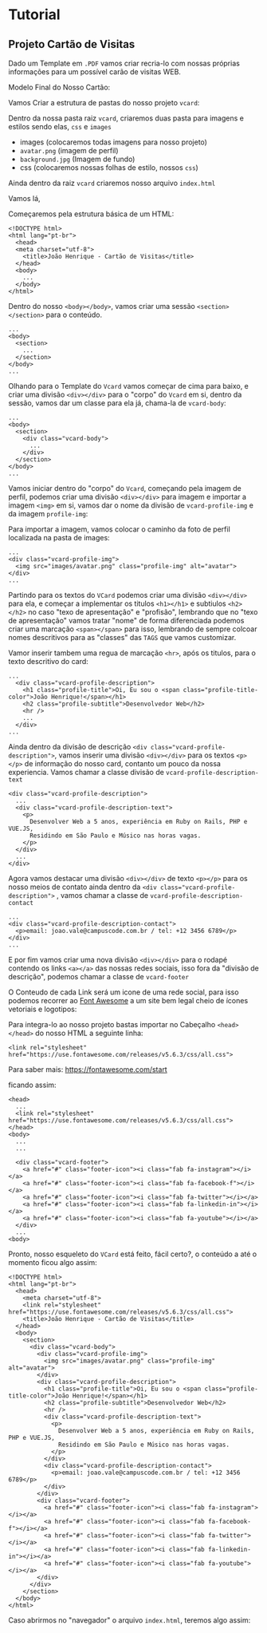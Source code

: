 # Tutorial

## Projeto Cartão de Visitas

Dado um Template em `.PDF` vamos criar recria-lo com nossas próprias informações para um possível carão de visitas WEB.

Modelo Final do Nosso Cartão:

Vamos Criar a estrutura de pastas do nosso projeto `vcard`:

Dentro da nossa pasta raiz `vcard`, criaremos duas pasta para imagens e estilos sendo elas,
`css` e `images`

- images (colocaremos todas imagens para nosso projeto)
- `avatar.png` (imagem de perfil)
- `background.jpg` (Imagem de fundo)
- css (colocaremos nossas folhas de estilo, nossos `css`)

Ainda dentro da raiz `vcard` criaremos nosso arquivo `index.html`

Vamos lá,

Começaremos pela estrutura básica de um HTML:

```
<!DOCTYPE html>
<html lang="pt-br">
  <head>
  <meta charset="utf-8">
    <title>João Henrique - Cartão de Visitas</title>
  </head>
  <body>
    ...
  </body>
</html>
```

Dentro do nosso `<body></body>`, vamos criar uma sessão `<section></section>` para o conteúdo.

```
...
<body>
  <section>
    ...
  </section>
</body>
...
```

Olhando para o Template do `Vcard` vamos começar de cima para baixo, e criar uma divisão `<div></div>` para o "corpo" do `Vcard` em si, dentro da sessão, vamos dar um classe para ela já, chama-la de `vcard-body`:

```
...
<body>
  <section>
    <div class="vcard-body">
      ...
    </div>
  </section>
</body>
...
```

Vamos iniciar dentro do "corpo" do `Vcard`, começando pela imagem de perfil, podemos criar uma divisão `<div></div>` para imagem e importar a imagem `<img>` em si, vamos dar o nome da divisão de `vcard-profile-img` e da imagem `profile-img`:

Para importar a imagem, vamos colocar o caminho da foto de perfil localizada na pasta de images:

```
...
<div class="vcard-profile-img">
  <img src="images/avatar.png" class="profile-img" alt="avatar">
</div>
...
```

Partindo para os textos do `VCard` podemos criar uma divisão `<div></div>` para ela, e começar a implementar os titulos `<h1></h1>` e subtiulos `<h2></h2>` no caso "texo de apresentação" e "profisão", lembrando que no "texo de apresentação" vamos tratar "nome" de forma diferenciada podemos criar uma marcação `<span></span>` para isso, lembrando de sempre colcoar nomes descritivos para as "classes" das `TAGS` que vamos customizar.

Vamor inserir tambem uma regua de marcação `<hr>`, após os titulos, para o texto descritivo do card:

```
...
  <div class="vcard-profile-description">
    <h1 class="profile-title">Oi, Eu sou o <span class="profile-title-color">João Henrique!</span></h1>
    <h2 class="profile-subtitle">Desenvolvedor Web</h2>
    <hr />
    ...
  </div>
...
```

Ainda dentro da divisão de descrição `<div class="vcard-profile-description">`, vamos inserir uma divisão `<div></div>` para os textos `<p></p>` de informação do nosso card, contanto um pouco da nossa experiencia.
Vamos chamar a classe divisão de `vcard-profile-description-text`
```
<div class="vcard-profile-description">
  ...
  <div class="vcard-profile-description-text">
    <p>
      Desenvolver Web a 5 anos, experiência em Ruby on Rails, PHP e VUE.JS,
      Residindo em São Paulo e Músico nas horas vagas.
    </p>
  </div>
  ...
</div>
```

Agora vamos destacar uma divisão `<div></div>` de texto `<p></p>` para os nosso meios de contato ainda dentro da `<div class="vcard-profile-description">` , vamos chamar a classe de `vcard-profile-description-contact`

```
...
<div class="vcard-profile-description-contact">
  <p>email: joao.vale@campuscode.com.br / tel: +12 3456 6789</p>
</div>
...
```

E por fim vamos criar uma nova divisão `<div></div>` para o rodapé contendo os links `<a></a>` das nossas redes sociais, isso fora da "divisão de descrição", podemos chamar a classe de `vcard-footer`

O Conteudo de cada Link será um icone de uma rede social, para isso podemos recorrer ao [Font Awesome](https://fontawesome.com/) a um site bem legal cheio de ícones vetoriais e logotipos:

Para integra-lo ao nosso projeto bastas importar no Cabeçalho `<head></head>` do nosso HTML
a seguinte linha:

```
<link rel="stylesheet" href="https://use.fontawesome.com/releases/v5.6.3/css/all.css">
```
Para saber mais:
https://fontawesome.com/start

ficando assim:

```
<head>
  ...
  <link rel="stylesheet" href="https://use.fontawesome.com/releases/v5.6.3/css/all.css">
</head>
<body>
  ...
  ...

  <div class="vcard-footer">
    <a href="#" class="footer-icon"><i class="fab fa-instagram"></i></a>
    <a href="#" class="footer-icon"><i class="fab fa-facebook-f"></i></a>
    <a href="#" class="footer-icon"><i class="fab fa-twitter"></i></a>
    <a href="#" class="footer-icon"><i class="fab fa-linkedin-in"></i></a>
    <a href="#" class="footer-icon"><i class="fab fa-youtube"></i></a>
  </div>
  ...
<body>
```

Pronto, nosso esqueleto do `VCard` está feito, fácil certo?, o conteúdo a até o momento ficou algo assim:

```
<!DOCTYPE html>
<html lang="pt-br">
  <head>
    <meta charset="utf-8">
    <link rel="stylesheet" href="https://use.fontawesome.com/releases/v5.6.3/css/all.css">
    <title>João Henrique - Cartão de Visitas</title>
  </head>
  <body>
    <section>
      <div class="vcard-body">
        <div class="vcard-profile-img">
          <img src="images/avatar.png" class="profile-img" alt="avatar">
        </div>
        <div class="vcard-profile-description">
          <h1 class="profile-title">Oi, Eu sou o <span class="profile-title-color">João Henrique!</span></h1>
          <h2 class="profile-subtitle">Desenvolvedor Web</h2>
          <hr />
          <div class="vcard-profile-description-text">
            <p>
              Desenvolver Web a 5 anos, experiência em Ruby on Rails, PHP e VUE.JS,
              Residindo em São Paulo e Músico nas horas vagas.
            </p>
          </div>
          <div class="vcard-profile-description-contact">
            <p>email: joao.vale@campuscode.com.br / tel: +12 3456 6789</p>
          </div>
        </div>
        <div class="vcard-footer">
          <a href="#" class="footer-icon"><i class="fab fa-instagram"></i></a>
          <a href="#" class="footer-icon"><i class="fab fa-facebook-f"></i></a>
          <a href="#" class="footer-icon"><i class="fab fa-twitter"></i></a>
          <a href="#" class="footer-icon"><i class="fab fa-linkedin-in"></i></a>
          <a href="#" class="footer-icon"><i class="fab fa-youtube"></i></a>
        </div>
      </div>
    </section>
  </body>
</html>
```

Caso abrirmos no "navegador" o arquivo `index.html`, teremos algo assim: